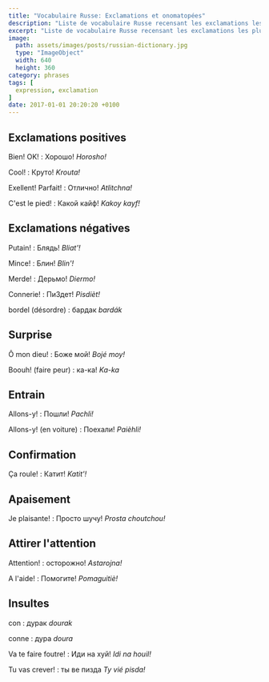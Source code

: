 ```yaml
---
title: "Vocabulaire Russe: Exclamations et onomatopées"
description: "Liste de vocabulaire Russe recensant les exclamations les plus courantes."
excerpt: "Liste de vocabulaire Russe recensant les exclamations les plus courantes."
image:
  path: assets/images/posts/russian-dictionary.jpg
  type: "ImageObject"
  width: 640
  height: 360
category: phrases
tags: [
  expression, exclamation
]
date: 2017-01-01 20:20:20 +0100
---
```


## Exclamations positives

Bien! OK!
: Хорошо!
*Horosho!*

Cool!
: Круто!
*Krouta!*

Exellent! Parfait!
: Отлично!
*Atlitchna!*

C'est le pied!
: Какой кайф!
*Kakoy kayf!*


## Exclamations négatives

Putain!
: Блядь!
*Bliat'!*

Mince!
: Блин!
*Blin'!*

Merde!
: Дерьмо!
*Diermo!*

Connerie!
: ПиЗдет!
*Pisdièt!*

bordel (désordre)
: бардак
*bardák*


## Surprise

Ô mon dieu!
: Боже мой!
*Bojé moy!*

Boouh! (faire peur)
: ка-ка!
*Ka-ka*


## Entrain

Allons-y!
: Пошли!
*Pachli!*

Allons-y! (en voiture)
: Поехали!
*Paièhli!*


## Confirmation

Ça roule!
: Катит!
*Katit'!*


## Apaisement

Je plaisante!
: Просто шучу!
*Prosta choutchou!*


## Attirer l'attention

Attention!
: осторожно!
*Astarojna!*

A l'aide!
: Помогите!
*Pomaguitiè!*


## Insultes

con
: дурак
*dourak*

conne
: дура
*doura*

Va te faire foutre!
: Иди на хуй!
*Idi na houil!*

Tu vas crever!
: ты ве пизда
*Ty vié pisda!*
